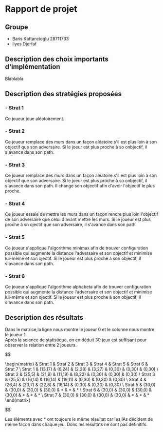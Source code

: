 
# Rapport de projet

## Groupe
* Baris Kaftancioglu 28711733
* Ilyes Djerfaf 

## Description des choix importants d'implémentation

Blablabla

## Description des stratégies proposées

### - Strat 1

Ce joueur joue aléatoirement.

### - Strat 2

Ce joueur remplace des murs dans un façon aléatoire s'il est plus loin à son objectif que son adversaire.
Si le joeur est plus proche à so onbjectif, il s'avance dans son path.

### - Strat 3

Ce joueur remplace des murs dans un façon aléatoire s'il est plus loin à son objectif que son adversaire.
Si le joeur est plus proche à so onbjectif, il s'avance dans son path.
Il change son objectif afin d'avoir l'objectif le plus proche.

### - Strat 4
Ce joueur essaie de mettre les murs dans un façon rendre plus loin l'objectif de son adversaire que celui d'avant mettre les murs.
Si le joueur est plus proche à sn ojectif que son adversaire, il s'avance dans son path.

### - Strat 5
Ce joueur s'applique l'algorithme minimax afin de trouver configuration possible qui augmente la distance l'adversaire et son objectif
et minimise lui-même et son ojectif.
Si le joueur est plus proche à son objectif, il s'avance dans son path.

### - Strat 6
Ce joueur s'applique l'algorithme alphabeta afin de trouver configuration possible qui augmente la distance l'adversaire et son objectif
et minimise lui-même et son ojectif.
Si le joueur est plus proche à son objectif, il s'avance dans son path.


## Description des résultats
Dans le matrice,la ligne nous montre le joueur 0 et le colonne nous montre le joueur 1. \
Après la science de statistique, on en déduit 30 jeux est suffisant pour observer la relation entre 2 joueurs.



$$

\begin{matrix}
  & Strat 1 & Strat 2 & Strat 3 & Strat 4 & Strat 5 & Strat 6 & Strat 7 \\ 
  Strat 1 & (13,17) & (6,24) & (2,28) & (3,27) & (0,30) & (0,30) & (0,30)  \\ 
  Strat 2 & (25,5) & (21,9) & (11,19) & (8,22) & (0,30) & (0,30) & (0,30) \\
  Strat 3 & (25,5) & (16,14) & (16,14) & (19,11) & (0,30) & (0,30) & (0,30) \\
  Strat 4 & (26,4) &  (23,7) & (22,8) & (16,14) & (0,30) & (0,30) & (0,30)  \\
  Strat 5 & (30,0) & (30,0) & (30,0) & (30,0) & * & * & * \\
  Strat 6 & (30,0) & (30,0) & (30,0) & (30,0) & * & * & * \\
  Strat 7 & (30,0) & (30,0) & (30,0) & (30,0) & * & * & * 
\end{matrix}

$$



Les éléments avec *  ont toujours le même résultat car les IAs décident de même façon dans chaque jeu.
Donc les résultats ne sont pas définitifs.